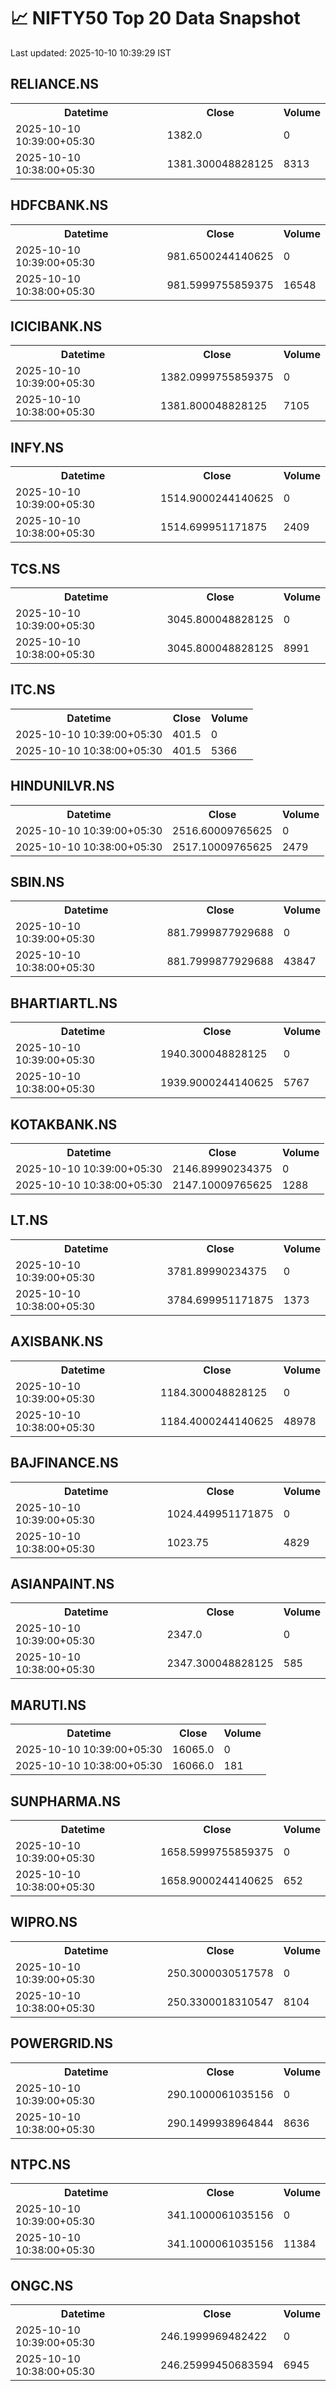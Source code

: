 # 📈 NIFTY50 Top 20 Data Snapshot

Last updated: 2025-10-10 10:39:29 IST

## RELIANCE.NS

<table>
  <tr><th>Datetime</th><th>Close</th><th>Volume</th></tr>
  <tr><td>2025-10-10 10:39:00+05:30</td><td>1382.0</td><td>0</td></tr>
  <tr><td>2025-10-10 10:38:00+05:30</td><td>1381.300048828125</td><td>8313</td></tr>
</table>

## HDFCBANK.NS

<table>
  <tr><th>Datetime</th><th>Close</th><th>Volume</th></tr>
  <tr><td>2025-10-10 10:39:00+05:30</td><td>981.6500244140625</td><td>0</td></tr>
  <tr><td>2025-10-10 10:38:00+05:30</td><td>981.5999755859375</td><td>16548</td></tr>
</table>

## ICICIBANK.NS

<table>
  <tr><th>Datetime</th><th>Close</th><th>Volume</th></tr>
  <tr><td>2025-10-10 10:39:00+05:30</td><td>1382.0999755859375</td><td>0</td></tr>
  <tr><td>2025-10-10 10:38:00+05:30</td><td>1381.800048828125</td><td>7105</td></tr>
</table>

## INFY.NS

<table>
  <tr><th>Datetime</th><th>Close</th><th>Volume</th></tr>
  <tr><td>2025-10-10 10:39:00+05:30</td><td>1514.9000244140625</td><td>0</td></tr>
  <tr><td>2025-10-10 10:38:00+05:30</td><td>1514.699951171875</td><td>2409</td></tr>
</table>

## TCS.NS

<table>
  <tr><th>Datetime</th><th>Close</th><th>Volume</th></tr>
  <tr><td>2025-10-10 10:39:00+05:30</td><td>3045.800048828125</td><td>0</td></tr>
  <tr><td>2025-10-10 10:38:00+05:30</td><td>3045.800048828125</td><td>8991</td></tr>
</table>

## ITC.NS

<table>
  <tr><th>Datetime</th><th>Close</th><th>Volume</th></tr>
  <tr><td>2025-10-10 10:39:00+05:30</td><td>401.5</td><td>0</td></tr>
  <tr><td>2025-10-10 10:38:00+05:30</td><td>401.5</td><td>5366</td></tr>
</table>

## HINDUNILVR.NS

<table>
  <tr><th>Datetime</th><th>Close</th><th>Volume</th></tr>
  <tr><td>2025-10-10 10:39:00+05:30</td><td>2516.60009765625</td><td>0</td></tr>
  <tr><td>2025-10-10 10:38:00+05:30</td><td>2517.10009765625</td><td>2479</td></tr>
</table>

## SBIN.NS

<table>
  <tr><th>Datetime</th><th>Close</th><th>Volume</th></tr>
  <tr><td>2025-10-10 10:39:00+05:30</td><td>881.7999877929688</td><td>0</td></tr>
  <tr><td>2025-10-10 10:38:00+05:30</td><td>881.7999877929688</td><td>43847</td></tr>
</table>

## BHARTIARTL.NS

<table>
  <tr><th>Datetime</th><th>Close</th><th>Volume</th></tr>
  <tr><td>2025-10-10 10:39:00+05:30</td><td>1940.300048828125</td><td>0</td></tr>
  <tr><td>2025-10-10 10:38:00+05:30</td><td>1939.9000244140625</td><td>5767</td></tr>
</table>

## KOTAKBANK.NS

<table>
  <tr><th>Datetime</th><th>Close</th><th>Volume</th></tr>
  <tr><td>2025-10-10 10:39:00+05:30</td><td>2146.89990234375</td><td>0</td></tr>
  <tr><td>2025-10-10 10:38:00+05:30</td><td>2147.10009765625</td><td>1288</td></tr>
</table>

## LT.NS

<table>
  <tr><th>Datetime</th><th>Close</th><th>Volume</th></tr>
  <tr><td>2025-10-10 10:39:00+05:30</td><td>3781.89990234375</td><td>0</td></tr>
  <tr><td>2025-10-10 10:38:00+05:30</td><td>3784.699951171875</td><td>1373</td></tr>
</table>

## AXISBANK.NS

<table>
  <tr><th>Datetime</th><th>Close</th><th>Volume</th></tr>
  <tr><td>2025-10-10 10:39:00+05:30</td><td>1184.300048828125</td><td>0</td></tr>
  <tr><td>2025-10-10 10:38:00+05:30</td><td>1184.4000244140625</td><td>48978</td></tr>
</table>

## BAJFINANCE.NS

<table>
  <tr><th>Datetime</th><th>Close</th><th>Volume</th></tr>
  <tr><td>2025-10-10 10:39:00+05:30</td><td>1024.449951171875</td><td>0</td></tr>
  <tr><td>2025-10-10 10:38:00+05:30</td><td>1023.75</td><td>4829</td></tr>
</table>

## ASIANPAINT.NS

<table>
  <tr><th>Datetime</th><th>Close</th><th>Volume</th></tr>
  <tr><td>2025-10-10 10:39:00+05:30</td><td>2347.0</td><td>0</td></tr>
  <tr><td>2025-10-10 10:38:00+05:30</td><td>2347.300048828125</td><td>585</td></tr>
</table>

## MARUTI.NS

<table>
  <tr><th>Datetime</th><th>Close</th><th>Volume</th></tr>
  <tr><td>2025-10-10 10:39:00+05:30</td><td>16065.0</td><td>0</td></tr>
  <tr><td>2025-10-10 10:38:00+05:30</td><td>16066.0</td><td>181</td></tr>
</table>

## SUNPHARMA.NS

<table>
  <tr><th>Datetime</th><th>Close</th><th>Volume</th></tr>
  <tr><td>2025-10-10 10:39:00+05:30</td><td>1658.5999755859375</td><td>0</td></tr>
  <tr><td>2025-10-10 10:38:00+05:30</td><td>1658.9000244140625</td><td>652</td></tr>
</table>

## WIPRO.NS

<table>
  <tr><th>Datetime</th><th>Close</th><th>Volume</th></tr>
  <tr><td>2025-10-10 10:39:00+05:30</td><td>250.3000030517578</td><td>0</td></tr>
  <tr><td>2025-10-10 10:38:00+05:30</td><td>250.3300018310547</td><td>8104</td></tr>
</table>

## POWERGRID.NS

<table>
  <tr><th>Datetime</th><th>Close</th><th>Volume</th></tr>
  <tr><td>2025-10-10 10:39:00+05:30</td><td>290.1000061035156</td><td>0</td></tr>
  <tr><td>2025-10-10 10:38:00+05:30</td><td>290.1499938964844</td><td>8636</td></tr>
</table>

## NTPC.NS

<table>
  <tr><th>Datetime</th><th>Close</th><th>Volume</th></tr>
  <tr><td>2025-10-10 10:39:00+05:30</td><td>341.1000061035156</td><td>0</td></tr>
  <tr><td>2025-10-10 10:38:00+05:30</td><td>341.1000061035156</td><td>11384</td></tr>
</table>

## ONGC.NS

<table>
  <tr><th>Datetime</th><th>Close</th><th>Volume</th></tr>
  <tr><td>2025-10-10 10:39:00+05:30</td><td>246.1999969482422</td><td>0</td></tr>
  <tr><td>2025-10-10 10:38:00+05:30</td><td>246.25999450683594</td><td>6945</td></tr>
</table>

